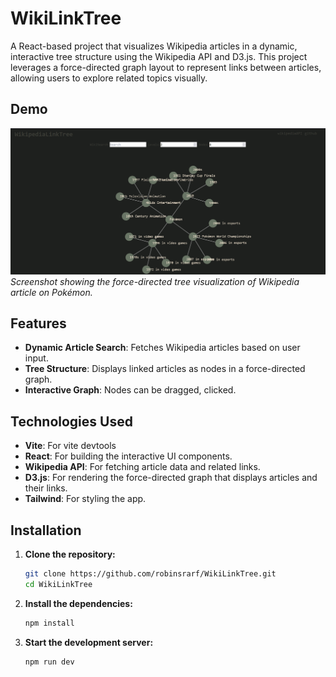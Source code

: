 # WikiLinkTree

A React-based project that visualizes Wikipedia articles in a dynamic, interactive tree structure using the Wikipedia API and D3.js. This project leverages a force-directed graph layout to represent links between articles, allowing users to explore related topics visually.

## Demo
![WikiLinkTree Preview](demo.png)
*Screenshot showing the force-directed tree visualization of Wikipedia article on Pokémon.*

## Features

- **Dynamic Article Search**: Fetches Wikipedia articles based on user input.
- **Tree Structure**: Displays linked articles as nodes in a force-directed graph.
- **Interactive Graph**: Nodes can be dragged, clicked.

## Technologies Used

- **Vite**: For vite devtools 
- **React**: For building the interactive UI components.
- **Wikipedia API**: For fetching article data and related links.
- **D3.js**: For rendering the force-directed graph that displays articles and their links.
- **Tailwind**: For styling the app.

## Installation

1. **Clone the repository:**
   ```bash
   git clone https://github.com/robinsrarf/WikiLinkTree.git
   cd WikiLinkTree
2. **Install the dependencies:**
   ```bash
   npm install
3. **Start the development server:**

   ```bash
   npm run dev